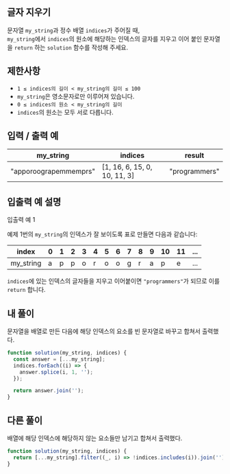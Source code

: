 ## 글자 지우기

문자열 `my_string`과 정수 배열 `indices`가 주어질 때,  
`my_string`에서 `indices`의 원소에 해당하는 인덱스의 글자를 지우고 이어 붙인 문자열을 `return` 하는 `solution` 함수를 작성해 주세요.

## 제한사항

- `1 ≤ indices의 길이 < my_string의 길이 ≤ 100`
- `my_string`은 영소문자로만 이루어져 있습니다.
- `0 ≤ indices의 원소 < my_string의 길이`
- `indices`의 원소는 모두 서로 다릅니다.

## 입력 / 출력 예

| my_string             | indices                      | result        |
| --------------------- | ---------------------------- | ------------- |
| "apporoograpemmemprs" | [1, 16, 6, 15, 0, 10, 11, 3] | "programmers" |

## 입출력 예 설명

입출력 예 1

예제 1번의 `my_string`의 인덱스가 잘 보이도록 표로 만들면 다음과 같습니다:

| index     | 0   | 1   | 2   | 3   | 4   | 5   | 6   | 7   | 8   | 9   | 10  | 11  | ... |
| --------- | --- | --- | --- | --- | --- | --- | --- | --- | --- | --- | --- | --- | --- |
| my_string | a   | p   | p   | o   | r   | o   | o   | g   | r   | a   | p   | e   | ... |

`indices`에 있는 인덱스의 글자들을 지우고 이어붙이면 `"programmers"`가 되므로 이를 `return` 합니다.

## 내 풀이

문자열을 배열로 만든 다음에 해당 인덱스의 요소를 빈 문자열로 바꾸고 합쳐서 출력했다.

```js
function solution(my_string, indices) {
  const answer = [...my_string];
  indices.forEach((i) => {
    answer.splice(i, 1, '');
  });

  return answer.join('');
}
```

## 다른 풀이

배열에 해당 인덱스에 해당하지 않는 요소들만 남기고 합쳐서 출력했다.

```js
function solution(my_string, indices) {
  return [...my_string].filter((_, i) => !indices.includes(i)).join('');
}
```
